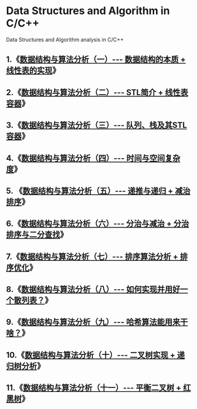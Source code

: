 # Data Structures and Algorithm in C/C++
Data Structures and Algorithm analysis in C/C++

## 1.《[数据结构与算法分析（一）--- 数据结构的本质 + 线性表的实现](https://blog.csdn.net/m0_37621078/article/details/103527636)》

## 2.《[数据结构与算法分析（二）--- STL简介 + 线性表容器](https://blog.csdn.net/m0_37621078/article/details/103585026)》

## 3.《[数据结构与算法分析（三）--- 队列、栈及其STL容器](https://blog.csdn.net/m0_37621078/article/details/103621357)》

## 4.《[数据结构与算法分析（四）--- 时间与空间复杂度](https://blog.csdn.net/m0_37621078/article/details/103667255)》

## 5. 《[数据结构与算法分析（五）--- 递推与递归 + 减治排序](https://blog.csdn.net/m0_37621078/article/details/103327986)》

## 6.《[数据结构与算法分析（六）--- 分治与减治 + 分治排序与二分查找](https://blog.csdn.net/m0_37621078/article/details/103468599)》

## 7.《[数据结构与算法分析（七）--- 排序算法分析 + 排序优化](https://blog.csdn.net/m0_37621078/article/details/103675586)》

## 8.《[数据结构与算法分析（八）--- 如何实现并用好一个散列表？](https://blog.csdn.net/m0_37621078/article/details/103724492)》

## 9.《[数据结构与算法分析（九）--- 哈希算法能用来干啥？](https://blog.csdn.net/m0_37621078/article/details/103792281)》

## 10.《[数据结构与算法分析（十）--- 二叉树实现 + 递归树分析](https://blog.csdn.net/m0_37621078/article/details/103827814)》

## 11.《[数据结构与算法分析（十一）--- 平衡二叉树 + 红黑树](https://blog.csdn.net/m0_37621078/article/details/103899554)》

